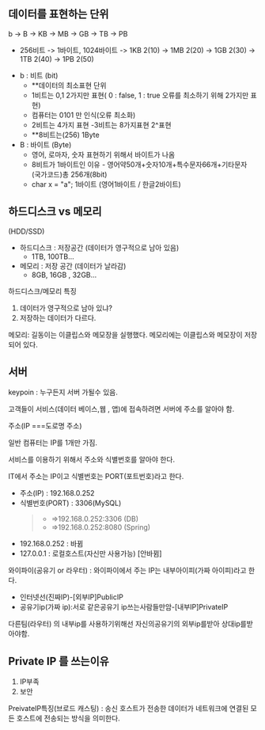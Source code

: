 ## 데이터를 표현하는 단위

b -> B -> KB -> MB -> GB -> TB -> PB

- 256비트 -> 1바이트, 1024바이트 -> 1KB 2(10) -> 1MB 2(20) -> 1GB 2(30) -> 1TB 2(40) -> 1PB 2(50)

* b : 비트 (bit)
  - \*\*데이터의 최소표현 단위
  - 1비트는 0,1 2가지만 표현( 0 : false, 1 : true 오류를 최소하기 위해 2가지만 표현)
  - 컴퓨터는 0101 만 인식(오류 최소화)
  - 2비트는 4가지 표현 -3비트는 8가지표현 2^표현
  - \*\*8비트는(256) 1Byte
* B : 바이트 (Byte)
  - 영어, 로마자, 숫자 표현하기 위해서 바이트가 나옴
  - 8비트가 1바이트인 이유 - 영어약50개+숫자10개+특수문자66개+기타문자 (국가코드)총 256개(8bit)
  - char x = "a"; 1바이트 (영어1바이트 / 한글2바이트)

## 하드디스크 vs 메모리

(HDD/SSD)

- 하드디스크 : 저장공간 (데이터가 영구적으로 남아 있음)
  - 1TB, 100TB...
- 메모리 : 저장 공간 (데이터가 날라감)
  - 8GB, 16GB , 32GB...

하드디스크/메모리 특징

1. 데이터가 영구적으로 남아 있냐?
2. 저장하는 데이터가 다르다.

메모리: 길동이는 이클립스와 메모장을 실행했다. 메모리에는 이클립스와 메모장이 저장되어 있다.

## 서버

keypoin : 누구든지 서버 가될수 있음.

고객들이 서비스(데이터 베이스,웹 , 앱)에 접속하려면 서버에 주소를 알아야 함.

주소(IP ===도로명 주소)

일반 컴퓨터는 IP를 1개만 가짐.

서비스를 이용하기 위해서 주소와 식별번호를 알아야 한다.

IT에서 주소는 IP이고 식별번호는 PORT(포트번호)라고 한다.

- 주소(IP) : 192.168.0.252
- 식별번호(PORT) : 3306(MySQL)
  > - =>192.168.0.252:3306 (DB)
  > - =>192.168.0.252:8080 (Spring)

* 192.168.0.252 : 바뀜
* 127.0.0.1 : 로컬호스트(자신만 사용가능) [안바뀜]

와이파이(공유기 or 라우터) : 와이파이에서 주는 IP는 내부아이피(가짜 아이피)라고 한다.

- 인터넷선(진짜IP)-[외부IP]PublicIP
- 공유기ip(가짜 ip):서로 같은공유기 ip쓰는사람들만암-[내부IP]PrivateIP

다른팀(라우터) 의 내부ip를 사용하기위해선 자신의공유기의 외부ip를받아 상대ip를받아야함.

## Private IP 를 쓰는이유

1. IP부족
2. 보안

PreivateIP특징(브로드 캐스팅) : 송신 호스트가 전송한 데이터가 네트워크에 연결된 모든 호스트에 전송되는 방식을 의미한다.
